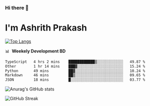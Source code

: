 ### Hi there 👋
# I'm Ashrith Prakash

[![Top Langs](https://github-readme-stats.vercel.app/api/top-langs/?username=xxcheckmatexx&count_private=true&include_all_commits=true&show_icons=true&line_height=20&title_color=FFFFFF&icon_color=FFFFFF&text_color=FFFFFF&bg_color=0D1117&langs_count=8)](https://github.com/anuraghazra/github-readme-stats)

📊 &nbsp;**Weekely Development BD**

<!--START_SECTION:waka-->

```txt
TypeScript   4 hrs 2 mins    ████████████▒░░░░░░░░░░░░   49.87 %
Other        1 hr 14 mins    ███▓░░░░░░░░░░░░░░░░░░░░░   15.24 %
Python       49 mins         ██▓░░░░░░░░░░░░░░░░░░░░░░   10.24 %
Markdown     46 mins         ██▒░░░░░░░░░░░░░░░░░░░░░░   09.65 %
JSON         18 mins         █░░░░░░░░░░░░░░░░░░░░░░░░   03.77 %
```

<!--END_SECTION:waka-->

![Anurag's GitHub stats](https://github-readme-stats.vercel.app/api?username=xxcheckmatexx&count_private=true&show_icons=true&theme=merko)  

![GitHub Streak](http://github-readme-streak-stats.herokuapp.com?user=xxcheckmatexx&theme=merko&hide_border=true&date_format=M%20j%5B%2C%20Y%5D&fire=DD0E0B)
<br/>

